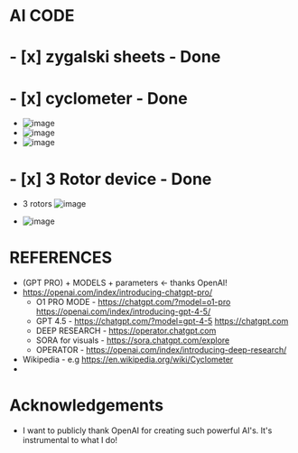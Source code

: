 # AI CODE

# - [x] zygalski sheets - Done 


# - [x] cyclometer - Done
- ![image](https://github.com/user-attachments/assets/b29a7f9e-a28c-44e7-8269-f30bd37e127e)
- ![image](https://github.com/user-attachments/assets/a74640e9-12a7-4b4f-85c9-7e2821245e10)
- ![image](https://github.com/user-attachments/assets/6d02638f-f9bf-43f4-807a-15d29d778a0d)


# - [x] 3 Rotor device - Done
- 3 rotors ![image](https://github.com/user-attachments/assets/94c925b5-96f5-4495-8500-682e61b24e53)

- ![image](https://github.com/user-attachments/assets/a0dbd37c-4c96-4056-ae7d-a554d716fc7d)

# REFERENCES 
- (GPT PRO) + MODELS + parameters <- thanks OpenAI!
- https://openai.com/index/introducing-chatgpt-pro/  
  - O1 PRO MODE - https://chatgpt.com/?model=o1-pro https://openai.com/index/introducing-gpt-4-5/
  - GPT 4.5 - https://chatgpt.com/?model=gpt-4-5 https://chatgpt.com
  - DEEP RESEARCH - https://operator.chatgpt.com
  - SORA for visuals - https://sora.chatgpt.com/explore
  - OPERATOR - https://openai.com/index/introducing-deep-research/
- Wikipedia - e.g  https://en.wikipedia.org/wiki/Cyclometer
- 

# Acknowledgements
- I want to publicly thank OpenAI for creating such powerful AI's. It's instrumental to what I do!
